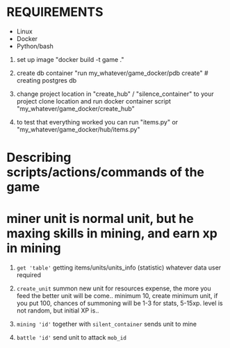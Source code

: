 # REQUIREMENTS 

- Linux
- Docker
- Python/bash

1. set up image "docker build -t game ."

2. create db container "run my_whatever/game_docker/pdb create" # creating postgres db

3. change project location in "create_hub" / "silence_container" to your project clone location and run docker container script "my_whatever/game_docker/create_hub"

4. to test that everything worked you can run "items.py" or "my_whatever/game_docker/hub/items.py"


# Describing scripts/actions/commands of the game

# miner unit is normal unit, but he maxing skills in mining, and earn xp in mining

1. `get 'table'` getting items/units/units_info (statistic) whatever data user required

2. `create_unit` summon new unit for resources expense, the more you feed the better unit will be come.. 
minimum 10, create minimum unit, if you put 100, chances of summoning will be 1-3 for stats, 5-15xp. level is not random, but initial XP is.. 

3. `mining 'id'` together with `silent_container` sends unit to mine

4. `battle 'id'` send unit to attack `mob_id`  